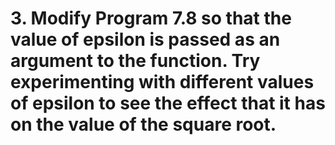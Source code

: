 # 3. Modify Program 7.8 so that the value of epsilon is passed as an argument to the function. Try experimenting with different values of epsilon to see the effect that it has on the value of the square root.
